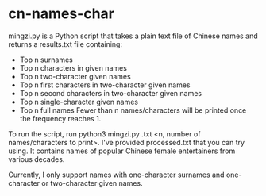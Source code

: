 # cn-names-char
mingzi.py is a Python script that takes a plain text file of Chinese names and returns a results.txt file containing:
- Top n surnames
- Top n characters in given names
- Top n two-character given names
- Top n first characters in two-character given names
- Top n second characters in two-character given names
- Top n single-character given names
- Top n full names
Fewer than n names/characters will be printed once the frequency reaches 1.

To run the script, run python3 mingzi.py <path to input file>.txt <n, number of names/characters to print>. I've provided processed.txt that you can try using. It contains names of popular Chinese female entertainers from various decades.
  
Currently, I only support names with one-character surnames and one-character or two-character given names.
